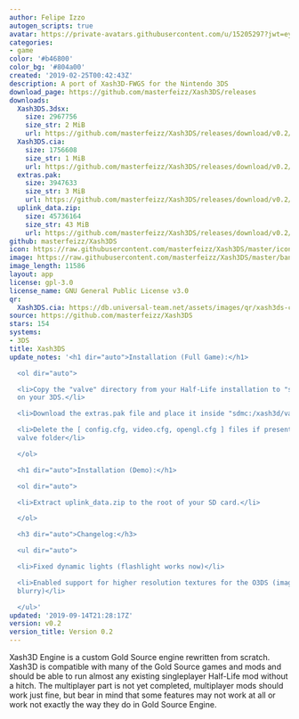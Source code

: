 ```yaml
---
author: Felipe Izzo
autogen_scripts: true
avatar: https://private-avatars.githubusercontent.com/u/15205297?jwt=eyJhbGciOiJIUzI1NiIsInR5cCI6IkpXVCJ9.eyJpc3MiOiJnaXRodWIuY29tIiwiYXVkIjoicmF3LmdpdGh1YnVzZXJjb250ZW50LmNvbSIsImtleSI6ImtleTEiLCJleHAiOjE3MzQ2NTcxODAsIm5iZiI6MTczNDY1NTk4MCwicGF0aCI6Ii91LzE1MjA1Mjk3In0.Pxq0P6U8xfO4ek3S5y782M3UUMSo59PkPcX1PuWcUhc&v=4
categories:
- game
color: '#b46800'
color_bg: '#804a00'
created: '2019-02-25T00:42:43Z'
description: A port of Xash3D-FWGS for the Nintendo 3DS
download_page: https://github.com/masterfeizz/Xash3DS/releases
downloads:
  Xash3DS.3dsx:
    size: 2967756
    size_str: 2 MiB
    url: https://github.com/masterfeizz/Xash3DS/releases/download/v0.2/Xash3DS.3dsx
  Xash3DS.cia:
    size: 1756608
    size_str: 1 MiB
    url: https://github.com/masterfeizz/Xash3DS/releases/download/v0.2/Xash3DS.cia
  extras.pak:
    size: 3947633
    size_str: 3 MiB
    url: https://github.com/masterfeizz/Xash3DS/releases/download/v0.2/extras.pak
  uplink_data.zip:
    size: 45736164
    size_str: 43 MiB
    url: https://github.com/masterfeizz/Xash3DS/releases/download/v0.2/uplink_data.zip
github: masterfeizz/Xash3DS
icon: https://raw.githubusercontent.com/masterfeizz/Xash3DS/master/icon.png
image: https://raw.githubusercontent.com/masterfeizz/Xash3DS/master/banner.png
image_length: 11586
layout: app
license: gpl-3.0
license_name: GNU General Public License v3.0
qr:
  Xash3DS.cia: https://db.universal-team.net/assets/images/qr/xash3ds-cia.png
source: https://github.com/masterfeizz/Xash3DS
stars: 154
systems:
- 3DS
title: Xash3DS
update_notes: '<h1 dir="auto">Installation (Full Game):</h1>

  <ol dir="auto">

  <li>Copy the "valve" directory from your Half-Life installation to "sdmc:/xash3d/"
  on your 3DS.</li>

  <li>Download the extras.pak file and place it inside "sdmc:/xash3d/valve".</li>

  <li>Delete the [ config.cfg, video.cfg, opengl.cfg ] files if present inside the
  valve folder</li>

  </ol>

  <h1 dir="auto">Installation (Demo):</h1>

  <ol dir="auto">

  <li>Extract uplink_data.zip to the root of your SD card.</li>

  </ol>

  <h3 dir="auto">Changelog:</h3>

  <ul dir="auto">

  <li>Fixed dynamic lights (flashlight works now)</li>

  <li>Enabled support for higher resolution textures for the O3DS (image is now less
  blurry)</li>

  </ul>'
updated: '2019-09-14T21:28:17Z'
version: v0.2
version_title: Version 0.2
---
```

Xash3D Engine is a custom Gold Source engine rewritten from scratch. Xash3D is compatible with many of the Gold Source games and mods and should be able to run almost any existing singleplayer Half-Life mod without a hitch. The multiplayer part is not yet completed, multiplayer mods should work just fine, but bear in mind that some features may not work at all or work not exactly the way they do in Gold Source Engine.